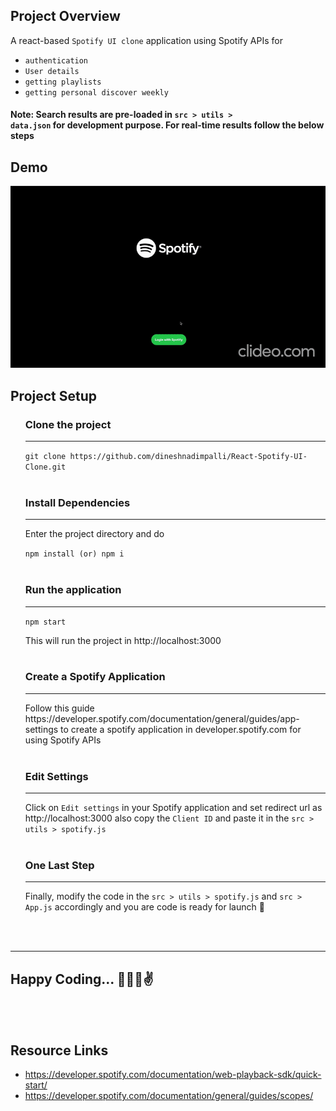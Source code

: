 ## Project Overview

A react-based <code>Spotify UI clone</code> application using Spotify APIs for 
- <code>authentication</code> 
- <code>User details</code> 
- <code>getting playlists</code>
- <code>getting personal discover weekly</code>

#### Note: Search results are pre-loaded in <code>src > utils > data.json</code> for development purpose. For real-time results follow the below steps

## Demo

<img src='./demo.gif'>

## Project Setup

<ul>

### Clone the project 
<hr>
<code>git clone https://github.com/dineshnadimpalli/React-Spotify-UI-Clone.git</code>
<br><br>

### Install Dependencies
<hr>
Enter the project directory and do

<code>npm install (or) npm i</code>
<br><br>

### Run the application
<hr>
<code>npm start</code>

This will run the project in http://localhost:3000
<br><br>

### Create a Spotify Application
<hr>
Follow this guide <a>https://developer.spotify.com/documentation/general/guides/app-settings</a> to create a spotify application in <a>developer.spotify.com</a> for using Spotify APIs
<br><br>

### Edit Settings
<hr>
Click on <code>Edit settings</code> in your Spotify application and set redirect url as <a>http://localhost:3000</a> also copy the <code>Client ID</code> and paste it in the <code>src > utils > spotify.js</code>
<br><br>

### One Last Step
<hr>
Finally, modify the code in the <code>src > utils > spotify.js</code> and <code>src > App.js</code> accordingly and you are code is ready for launch 🚀

</ul>

<br><br>

<hr>

## Happy Coding... 👨🏻‍💻✌️

<br><br>

## Resource Links

- https://developer.spotify.com/documentation/web-playback-sdk/quick-start/
- https://developer.spotify.com/documentation/general/guides/scopes/

